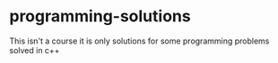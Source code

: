 # programming-solutions
This isn't a course it is only solutions for some programming problems solved in c++ 

